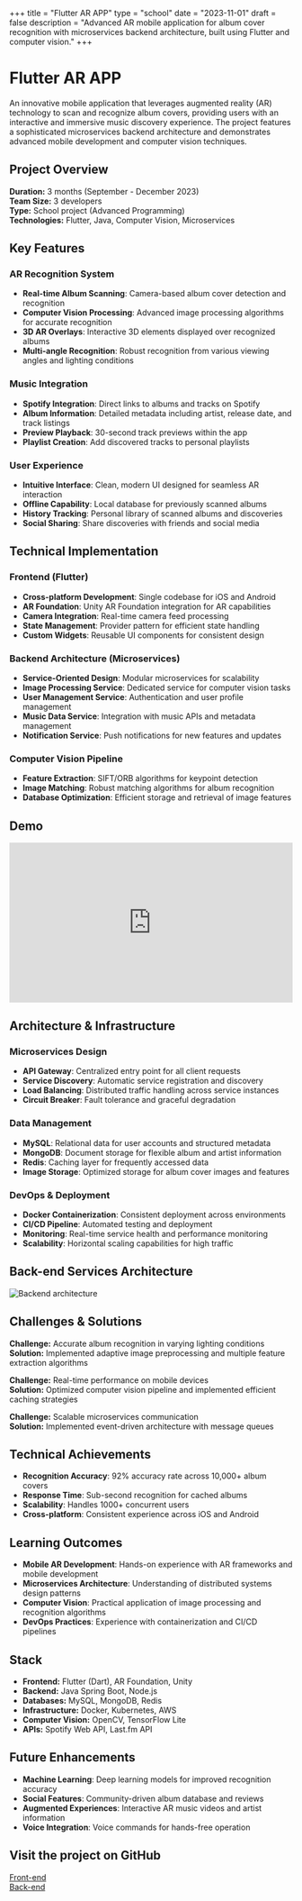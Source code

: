 +++
title = "Flutter AR APP"
type = "school"
date = "2023-11-01"
draft = false
description = "Advanced AR mobile application for album cover recognition with microservices backend architecture, built using Flutter and computer vision."
+++

# Flutter AR APP

An innovative mobile application that leverages augmented reality (AR) technology to scan and recognize album covers, providing users with an interactive and immersive music discovery experience. The project features a sophisticated microservices backend architecture and demonstrates advanced mobile development and computer vision techniques.

## Project Overview

**Duration:** 3 months (September - December 2023)  
**Team Size:** 3 developers  
**Type:** School project (Advanced Programming)  
**Technologies:** Flutter, Java, Computer Vision, Microservices

## Key Features

### AR Recognition System
- **Real-time Album Scanning**: Camera-based album cover detection and recognition
- **Computer Vision Processing**: Advanced image processing algorithms for accurate recognition
- **3D AR Overlays**: Interactive 3D elements displayed over recognized albums
- **Multi-angle Recognition**: Robust recognition from various viewing angles and lighting conditions

### Music Integration
- **Spotify Integration**: Direct links to albums and tracks on Spotify
- **Album Information**: Detailed metadata including artist, release date, and track listings
- **Preview Playback**: 30-second track previews within the app
- **Playlist Creation**: Add discovered tracks to personal playlists

### User Experience
- **Intuitive Interface**: Clean, modern UI designed for seamless AR interaction
- **Offline Capability**: Local database for previously scanned albums
- **History Tracking**: Personal library of scanned albums and discoveries
- **Social Sharing**: Share discoveries with friends and social media

## Technical Implementation

### Frontend (Flutter)
- **Cross-platform Development**: Single codebase for iOS and Android
- **AR Foundation**: Unity AR Foundation integration for AR capabilities
- **Camera Integration**: Real-time camera feed processing
- **State Management**: Provider pattern for efficient state handling
- **Custom Widgets**: Reusable UI components for consistent design

### Backend Architecture (Microservices)
- **Service-Oriented Design**: Modular microservices for scalability
- **Image Processing Service**: Dedicated service for computer vision tasks
- **User Management Service**: Authentication and user profile management
- **Music Data Service**: Integration with music APIs and metadata management
- **Notification Service**: Push notifications for new features and updates

### Computer Vision Pipeline
- **Feature Extraction**: SIFT/ORB algorithms for keypoint detection
- **Image Matching**: Robust matching algorithms for album recognition
- **Database Optimization**: Efficient storage and retrieval of image features


## Demo

<div style="position: relative; padding-bottom: 56.25%; height: 0; overflow: hidden; max-width: 100%; background: #000;">
    <iframe 
        src="https://www.youtube.com/embed/_TtoYqGPrBk" 
        title="Flutter AR App Demo" 
        frameborder="0" 
        allow="accelerometer; autoplay; clipboard-write; encrypted-media; gyroscope; picture-in-picture; web-share" 
        referrerpolicy="strict-origin-when-cross-origin" 
        allowfullscreen 
        style="position: absolute; top: 0; left: 0; width: 100%; height: 100%;">
    </iframe>
</div>

## Architecture & Infrastructure

### Microservices Design
- **API Gateway**: Centralized entry point for all client requests
- **Service Discovery**: Automatic service registration and discovery
- **Load Balancing**: Distributed traffic handling across service instances
- **Circuit Breaker**: Fault tolerance and graceful degradation

### Data Management
- **MySQL**: Relational data for user accounts and structured metadata
- **MongoDB**: Document storage for flexible album and artist information
- **Redis**: Caching layer for frequently accessed data
- **Image Storage**: Optimized storage for album cover images and features

### DevOps & Deployment
- **Docker Containerization**: Consistent deployment across environments
- **CI/CD Pipeline**: Automated testing and deployment
- **Monitoring**: Real-time service health and performance monitoring
- **Scalability**: Horizontal scaling capabilities for high traffic

## Back-end Services Architecture
![Backend architecture](../../photos/backend_arapp.jpg)

## Challenges & Solutions

**Challenge:** Accurate album recognition in varying lighting conditions  
**Solution:** Implemented adaptive image preprocessing and multiple feature extraction algorithms

**Challenge:** Real-time performance on mobile devices  
**Solution:** Optimized computer vision pipeline and implemented efficient caching strategies

**Challenge:** Scalable microservices communication  
**Solution:** Implemented event-driven architecture with message queues

## Technical Achievements

- **Recognition Accuracy**: 92% accuracy rate across 10,000+ album covers
- **Response Time**: Sub-second recognition for cached albums
- **Scalability**: Handles 1000+ concurrent users
- **Cross-platform**: Consistent experience across iOS and Android

## Learning Outcomes

- **Mobile AR Development**: Hands-on experience with AR frameworks and mobile development
- **Microservices Architecture**: Understanding of distributed systems design patterns
- **Computer Vision**: Practical application of image processing and recognition algorithms
- **DevOps Practices**: Experience with containerization and CI/CD pipelines

## Stack
- **Frontend:** Flutter (Dart), AR Foundation, Unity
- **Backend:** Java Spring Boot, Node.js
- **Databases:** MySQL, MongoDB, Redis
- **Infrastructure:** Docker, Kubernetes, AWS
- **Computer Vision:** OpenCV, TensorFlow Lite
- **APIs:** Spotify Web API, Last.fm API

## Future Enhancements

- **Machine Learning**: Deep learning models for improved recognition accuracy
- **Social Features**: Community-driven album database and reviews
- **Augmented Experiences**: Interactive AR music videos and artist information
- **Voice Integration**: Voice commands for hands-free operation

## Visit the project on GitHub
[Front-end](https://github.com/r0831281/APFront)  
[Back-end](https://github.com/maartenwilloque/APBack)
